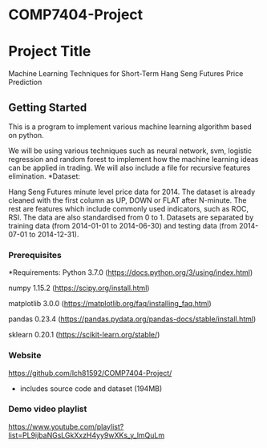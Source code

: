 # COMP7404-Project

# Project Title

Machine Learning Techniques for Short-Term Hang Seng Futures Price Prediction

## Getting Started


This is a program to implement various machine learning algorithm based on python.

 We will be using various techniques such as neural network, svm, logistic regression and random forest to implement how the machine learning ideas can be applied in trading. We will also include a file for recursive features elimination.
*Dataset:

 Hang Seng Futures minute level price data for 2014. The dataset is already cleaned with the first column as UP, DOWN or FLAT after N-minute. The rest are features which include commonly used indicators, such as ROC, RSI. The data are also standardised from 0 to 1.
Datasets are separated by training data (from 2014-01-01 to 2014-06-30) and testing data (from 2014-07-01 to 2014-12-31).

### Prerequisites

*Requirements:
Python 3.7.0 (https://docs.python.org/3/using/index.html)

numpy 1.15.2 (https://scipy.org/install.html)

matplotlib 3.0.0 (https://matplotlib.org/faq/installing_faq.html)

pandas 0.23.4 (https://pandas.pydata.org/pandas-docs/stable/install.html)

sklearn 0.20.1 (https://scikit-learn.org/stable/)

### Website
https://github.com/lch81592/COMP7404-Project/
* includes source code and dataset (194MB)

### Demo video playlist
https://www.youtube.com/playlist?list=PL9ijbaNGsLGkXxzH4yy9wXKs_y_lmQuLm
